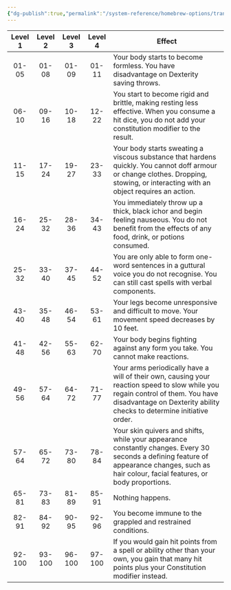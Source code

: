 ```yaml
---
{"dg-publish":true,"permalink":"/system-reference/homebrew-options/transformations/all/additional-tables/unstable-form-table/","dgHomeLink":true,"dgPassFrontmatter":true}
---
```


| Level 1 | Level 2 | Level 3 | Level 4 | Effect                                                                                                                                                                                                  |
|:-------:|:-------:|:-------:|:-------:| ------------------------------------------------------------------------------------------------------------------------------------------------------------------------------------------------------- |
|  01-05  |  01-08  |  01-09  |  01-11  | Your body starts to become formless. You have disadvantage on Dexterity saving throws.                                                                                                                  |
|  06-10  |  09-16  |  10-18  |  12-22  | You start to become rigid and brittle, making resting less effective. When you consume a hit dice, you do not add your constitution modifier to the result.                                             |
|  11-15  |  17-24  |  19-27  |  23-33  | Your body starts sweating a viscous substance that hardens quickly. You cannot doff armour or change clothes. Dropping, stowing, or interacting with an object requires an action.                      |
|  16-24  |  25-32  |  28-36  |  34-43  | You immediately throw up a thick, black ichor and begin feeling nauseous. You do not benefit from the effects of any food, drink, or potions consumed.                                                  |
|  25-32  |  33-40  |  37-45  |  44-52  | You are only able to form one-word sentences in a guttural voice you do not recognise. You can still cast spells with verbal components.                                                                |
|  43-40  |  35-48  |  46-54  |  53-61  | Your legs become unresponsive and difficult to move. Your movement speed decreases by 10 feet.                                                                                                          |
|  41-48  |  42-56  |  55-63  |  62-70  | Your body begins fighting against any form you take. You cannot make reactions.                                                                                                                         |
|  49-56  |  57-64  |  64-72  |  71-77  | Your arms periodically have a will of their own, causing your reaction speed to slow while you regain control of them. You have disadvantage on Dexterity ability checks to determine initiative order. |
|  57-64  |  65-72  |  73-80  |  78-84  | Your skin quivers and shifts, while your appearance constantly changes. Every 30 seconds a defining feature of appearance changes, such as hair colour, facial features, or body proportions.           |
|  65-81  |  73-83  |  81-89  |  85-91  | Nothing happens.                                                                                                                                                                                        |
|  82-91  |  84-92  |  90-95  |  92-96  | You become immune to the grappled and restrained conditions.                                                                                                                                            |
| 92-100  | 93-100  | 96-100  | 97-100  | If you would gain hit points from a spell or ability other than your own, you gain that many hit points plus your Constitution modifier instead.                                                        |
